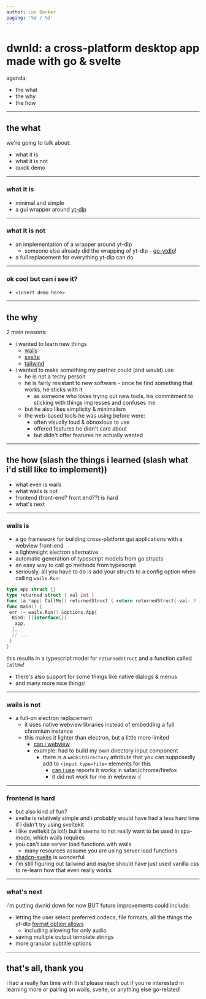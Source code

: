 ```yaml
---
author: Lux Barker
paging: '%d / %d'
---
```


# dwnld: a cross-platform desktop app made with go & svelte

agenda:

- the what
- the why
- the how

---

## the what

we're going to talk about:

- what it is
- what it is not
- quick demo

---

### what it is

- minimal and simple
- a gui wrapper around [yt-dlp](https://github.com/yt-dlp/yt-dlp)

---

### what it is not

- an implementation of a wrapper around yt-dlp
  - someone else already did the wrapping of yt-dlp - [go-ytdlp](github.com/lrstanley/go-ytdlp)!
- a full replacement for everything yt-dlp can do

---

### ok cool but can i see it?

- `<insert demo here>`

---

## the why

2 main reasons:

- i wanted to learn new things
  - [wails](https://wails.io/)
  - [svelte](https://svelte.dev/)
  - [tailwind](https://v3.tailwindcss.com/)
- i wanted to make something my partner could (and would) use
  - he is not a techy person
  - he is fairly resistant to new software - once he find something that works, he sticks with it
    - as someone who loves trying out new tools, his commitment to sticking with things impresses and confuses me
  - but he also likes simplicity & minimalism
  - the web-based tools he was using before were:
    - often visually loud & obnoxious to use
    - offered features he didn't care about
    - but didn't offer features he actually wanted

---

## the how (slash the things i learned (slash what i'd still like to implement))

- what even is wails
- what wails is not
- frontend (front-end? front end??) is hard
- what's next

---

### wails is

- a go framework for building cross-platform gui applications with a webview front-end
- a lightweight electron alternative
- automatic generation of typescript models from go structs
- an easy way to call go methods from typescript
- seriously, all you have to do is add your structs to a config option when calling `wails.Run`:

```go
type app struct {}
type returned struct { val int }
func (a *app) CallMe() returnedStruct { return returnedStruct{ val: 3 } }
func main() {
 err := wails.Run() &options.App{
  Bind: []interface{}{
   app,
  },
  // ...
 }
}
```

this results in a typescript model for `returnedStruct` and a function called `CallMe`!

- there's also support for some things like native dialogs & menus
- and many more nice things!

---

### wails is not

- a full-on electron replacement
  - it uses native webview libraries instead of embedding a full chromium instance
  - this makes it lighter than electron, but a little more limited
    - [can i webview](https://caniwebview.com/)
    - example: had to build my own directory input component
      - there is a `webkitdirectory` attribute that you can supposedly add to `<input type=file>` elements for this
        - [can i use](https://caniuse.com/input-file-directory) reports it works in safari/chrome/firefox
        - it did not work for me in webview :(

---

### frontend is hard

- but also kind of fun?
- svelte is relatively simple and i probably would have had a less hard time if i didn't try using sveltekit
- i like sveltekit (a lot!) but it seems to not really want to be used in spa-mode, which wails requires
- you can't use server load functions with wails
  - many resources assume you are using server load functions
- [shadcn-svelte](https://next.shadcn-svelte.com/) is wonderful
- i'm still figuring out tailwind and maybe should have just used vanilla css to re-learn how that even really works

---

### what's next

i'm putting dwnld down for now BUT future improvements could include:

- letting the user select preferred codecs, file formats, all the things the yt-dlp [format option allows](https://github.com/yt-dlp/yt-dlp?tab=readme-ov-file#format-selection)
  - including allowing for only audio
- saving multiple output template strings
- more granular subtitle options

---

## that's all, thank you

i had a really fun time with this!
please reach out if you're interested in learning more or pairing on wails, svelte, or anything else go-related!
